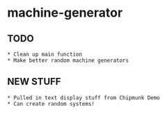 machine-generator
=================

TODO
----
	* Clean up main function
	* Make better random machine generators

NEW STUFF
---------
	* Pulled in text display stuff from Chipmunk Demo
	* Can create random systems!
